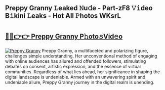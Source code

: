 ## Preppy Granny 𝙻eaked 𝙽u𝚍e - Part-zF8 𝚅𝚒deo B𝚒kini 𝙻eaks - Hot All 𝙿hotos WKsrL

# <h2><a href="http://ld5cx60.urlbe.top/?page=Preppy+Granny">🔗🔗👉👉 Preppy Granny P𝚑oto𝚜Vid𝚎o</a></h2>

[![Preppy Granny](https://i.imgur.com/eBuTRDB.gif)](http://ld5cx60.urlbe.top/?page=Preppy+Granny)
Preppy Granny, a multifaceted and polarizing figure, challenges simple understanding. Her unconventional method of engaging with online audiences has allured and offended followers, stimulating debates on consent, artistic expression, and the essence of virtual communities. Regardless of what lies ahead, her significance in shaping the digital landscape is undeniable. Armed with an unwavering spirit and undeniable allure, Preppy Granny journey in the digital realm is unending.
